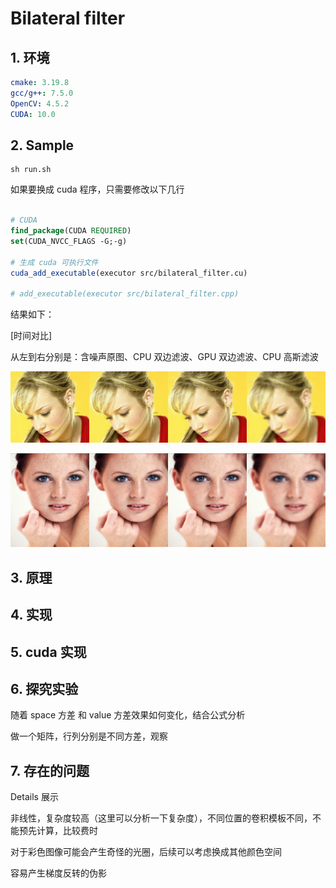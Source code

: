 # Bilateral filter

## 1. 环境

```yaml
cmake: 3.19.8
gcc/g++: 7.5.0
OpenCV: 4.5.2
CUDA: 10.0
```



## 2. Sample

```shell
sh run.sh
```


如果要换成 cuda 程序，只需要修改以下几行

```cmake

# CUDA
find_package(CUDA REQUIRED)
set(CUDA_NVCC_FLAGS -G;-g)

# 生成 cuda 可执行文件
cuda_add_executable(executor src/bilateral_filter.cu)

# add_executable(executor src/bilateral_filter.cpp)

```

结果如下：

[时间对比]



从左到右分别是：含噪声原图、CPU 双边滤波、GPU 双边滤波、CPU 高斯滤波

![image-20210621223918870](images/woman_2_comparison.png)

![image-20210621223929970](images/woman_1_comparison.png)



## 3. 原理



## 4. 实现



## 5. cuda 实现



## 6. 探究实验

随着 space 方差  和 value 方差效果如何变化，结合公式分析



做一个矩阵，行列分别是不同方差，观察



## 7. 存在的问题

Details 展示



非线性，复杂度较高（这里可以分析一下复杂度），不同位置的卷积模板不同，不能预先计算，比较费时



对于彩色图像可能会产生奇怪的光圈，后续可以考虑换成其他颜色空间



容易产生梯度反转的伪影

